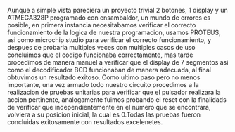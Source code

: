 Aunque a simple vista pareciera un proyecto trivial 2 botones, 1 display y un ATMEGA328P programado con ensambaldor, un mundo de errores es posible, en primera instancia necesitabamos verificar 
el correcto funcionamiento de la logica de nuestra programacion, usamos PROTEUS, asi como microchip studio para verificar el correcto funcionamiento, y despues de probarla multiples veces con multiples casos de uso concluimos que el codigo funcionaba correctamente,
mas tarde procedimos de manera manuel a verificar que el display de 7 segmentos asi como el decodificador BCD funcionaban de manera adecuada, al final obtuvimos un resultado exitoso. Como ultimo paso pero no menos importante, una vez armado todo nuestro circuito procedimos a la realizacion de pruebas unitarias para verificar que el pulsador realizara la accion pertinente, analogamente fuimos probando el reset con la finalidads de verificar que independientemente en el numero que se encontrara, volviera a su posicion inicial, la cual es 0.Todas las pruebas fueron concluidas exitosamente con resultados excelenetes.
